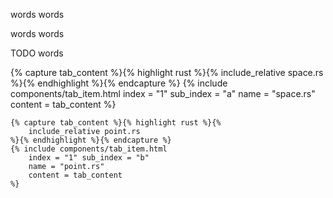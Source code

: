 words words

words words

TODO words

<div class="tab-wrapper">
	{% capture tab_content %}{% highlight rust %}{%
		include_relative space.rs
	%}{% endhighlight %}{% endcapture %}
	{% include components/tab_item.html 
		index = "1" sub_index = "a"
		name = "space.rs"
		content = tab_content
	%}

	{% capture tab_content %}{% highlight rust %}{%
		include_relative point.rs
	%}{% endhighlight %}{% endcapture %}
	{% include components/tab_item.html 
		index = "1" sub_index = "b"
		name = "point.rs"
		content = tab_content
	%}
</div>